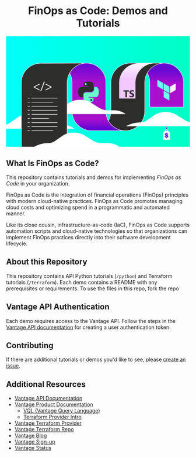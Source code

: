 <div align="center">

# FinOps as Code: Demos and Tutorials

<img src="/assets/finops-as-code.jpg" alt="Header image" width="600" height="auto">
</div>

## What Is FinOps as Code?

This repository contains tutorials and demos for implementing _FinOps as Code_ in your organization.

FinOps as Code is the integration of financial operations (FinOps) principles with modern cloud-native practices. FinOps as Code promotes managing cloud costs and optimizing spend in a programmatic and automated manner.

Like its close cousin, infrastructure-as-code (IaC), FinOps as Code supports automation scripts and cloud-native technologies so that organizations can implement FinOps practices directly into their software development lifecycle.

## About this Repository

This repository contains API Python tutorials (`/python`) and Terraform tutorials (`/terraform`). Each demo contains a README with any prerequisites or requirements. To use the files in this repo, fork the repo

## Vantage API Authentication

Each demo requires access to the Vantage API. Follow the steps in the [Vantage API documentation](https://vantage.readme.io/reference/authentication) for creating a user authentication token.

## Contributing

If there are additional tutorials or demos you'd like to see, please [create an issue](https://github.com/vantagesh/finops-as-code/issues).

## Additional Resources

- [Vantage API Documentation](https://vantage.readme.io/reference/general)
- [Vantage Product Documentation](https://docs.vantage.sh/)
  - [VQL (Vantage Query Language)](https://docs.vantage.sh/vql)
  - [Terraform Provider Intro](https://docs.vantage.sh/terraform)
- [Vantage Terraform Provider](https://registry.terraform.io/providers/vantage-sh/vantage/latest/docs)
- [Vantage Terraform Repo](https://github.com/vantage-sh/terraform-provider-vantage)
- [Vantage Blog](https://www.vantage.sh/blog/)
- [Vantage Sign-up](https://console.vantage.sh/signup)
- [Vantage Status](https://status.vantage.sh/)
